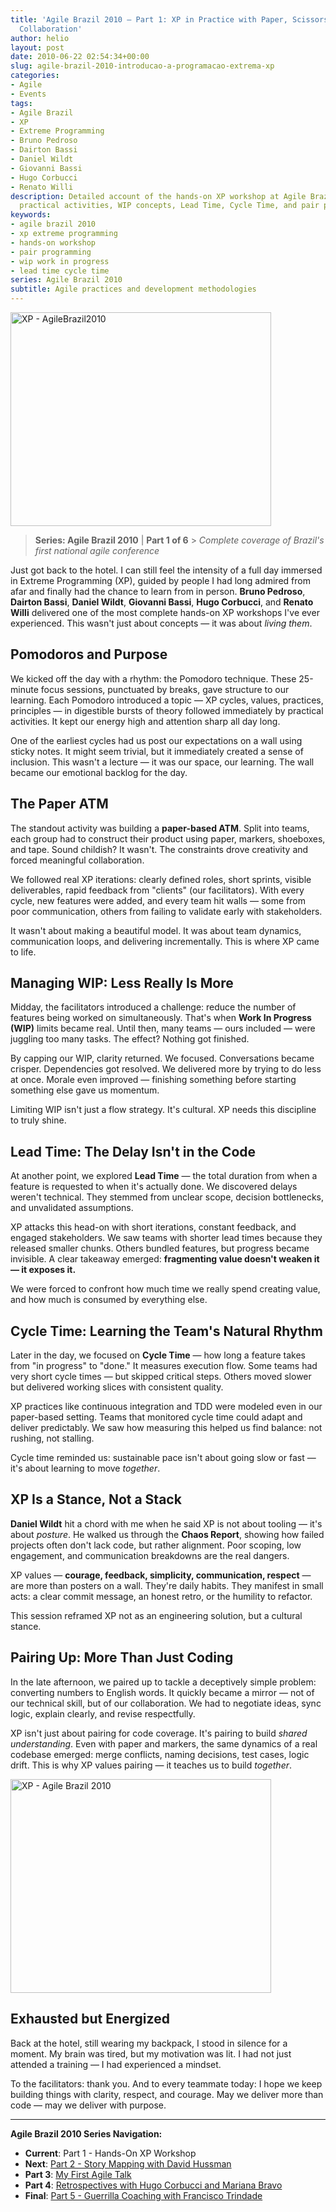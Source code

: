 ```yaml
---
title: 'Agile Brazil 2010 – Part 1: XP in Practice with Paper, Scissors, and True
  Collaboration'
author: helio
layout: post
date: 2010-06-22 02:54:34+00:00
slug: agile-brazil-2010-introducao-a-programacao-extrema-xp
categories:
- Agile
- Events
tags:
- Agile Brazil
- XP
- Extreme Programming
- Bruno Pedroso
- Dairton Bassi
- Daniel Wildt
- Giovanni Bassi
- Hugo Corbucci
- Renato Willi
description: Detailed account of the hands-on XP workshop at Agile Brazil 2010, featuring
  practical activities, WIP concepts, Lead Time, Cycle Time, and pair programming.
keywords:
- agile brazil 2010
- xp extreme programming
- hands-on workshop
- pair programming
- wip work in progress
- lead time cycle time
series: Agile Brazil 2010
subtitle: Agile practices and development methodologies
---
```


[<img class="aligncenter size-full wp-image-206" src="/uploads/2010/06/DSC04413.jpg" alt="XP - AgileBrazil2010" width="417" height="342" srcset="/uploads/2010/06/DSC04413.jpg 417w, /uploads/2010/06/DSC04413-300x246.jpg 300w" sizes="(max-width: 417px) 100vw, 417px" />][1]

> **Series: Agile Brazil 2010** | **Part 1 of 6** > _Complete coverage of Brazil's first national agile conference_

Just got back to the hotel. I can still feel the intensity of a full day immersed in Extreme Programming (XP), guided by people I had long admired from afar and finally had the chance to learn from in person. **Bruno Pedroso**, **Dairton Bassi**, **Daniel Wildt**, **Giovanni Bassi**, **Hugo Corbucci**, and **Renato Willi** delivered one of the most complete hands-on XP workshops I've ever experienced. This wasn't just about concepts — it was about _living them_.

## Pomodoros and Purpose

We kicked off the day with a rhythm: the Pomodoro technique. These 25-minute focus sessions, punctuated by breaks, gave structure to our learning. Each Pomodoro introduced a topic — XP cycles, values, practices, principles — in digestible bursts of theory followed immediately by practical activities. It kept our energy high and attention sharp all day long.

One of the earliest cycles had us post our expectations on a wall using sticky notes. It might seem trivial, but it immediately created a sense of inclusion. This wasn't a lecture — it was our space, our learning. The wall became our emotional backlog for the day.

## The Paper ATM

The standout activity was building a **paper-based ATM**. Split into teams, each group had to construct their product using paper, markers, shoeboxes, and tape. Sound childish? It wasn't. The constraints drove creativity and forced meaningful collaboration.

We followed real XP iterations: clearly defined roles, short sprints, visible deliverables, rapid feedback from "clients" (our facilitators). With every cycle, new features were added, and every team hit walls — some from poor communication, others from failing to validate early with stakeholders.

It wasn't about making a beautiful model. It was about team dynamics, communication loops, and delivering incrementally. This is where XP came to life.

## Managing WIP: Less Really Is More

Midday, the facilitators introduced a challenge: reduce the number of features being worked on simultaneously. That's when **Work In Progress (WIP)** limits became real. Until then, many teams — ours included — were juggling too many tasks. The effect? Nothing got finished.

By capping our WIP, clarity returned. We focused. Conversations became crisper. Dependencies got resolved. We delivered more by trying to do less at once. Morale even improved — finishing something before starting something else gave us momentum.

Limiting WIP isn't just a flow strategy. It's cultural. XP needs this discipline to truly shine.

## Lead Time: The Delay Isn't in the Code

At another point, we explored **Lead Time** — the total duration from when a feature is requested to when it's actually done. We discovered delays weren't technical. They stemmed from unclear scope, decision bottlenecks, and unvalidated assumptions.

XP attacks this head-on with short iterations, constant feedback, and engaged stakeholders. We saw teams with shorter lead times because they released smaller chunks. Others bundled features, but progress became invisible. A clear takeaway emerged: **fragmenting value doesn't weaken it — it exposes it.**

We were forced to confront how much time we really spend creating value, and how much is consumed by everything else.

## Cycle Time: Learning the Team's Natural Rhythm

Later in the day, we focused on **Cycle Time** — how long a feature takes from "in progress" to "done." It measures execution flow. Some teams had very short cycle times — but skipped critical steps. Others moved slower but delivered working slices with consistent quality.

XP practices like continuous integration and TDD were modeled even in our paper-based setting. Teams that monitored cycle time could adapt and deliver predictably. We saw how measuring this helped us find balance: not rushing, not stalling.

Cycle time reminded us: sustainable pace isn't about going slow or fast — it's about learning to move _together_.

## XP Is a Stance, Not a Stack

**Daniel Wildt** hit a chord with me when he said XP is not about tooling — it's about _posture_. He walked us through the **Chaos Report**, showing how failed projects often don't lack code, but rather alignment. Poor scoping, low engagement, and communication breakdowns are the real dangers.

XP values — **courage, feedback, simplicity, communication, respect** — are more than posters on a wall. They're daily habits. They manifest in small acts: a clear commit message, an honest retro, or the humility to refactor.

This session reframed XP not as an engineering solution, but a cultural stance.

## Pairing Up: More Than Just Coding

In the late afternoon, we paired up to tackle a deceptively simple problem: converting numbers to English words. It quickly became a mirror — not of our technical skill, but of our collaboration. We had to negotiate ideas, sync logic, explain clearly, and revise respectfully.

XP isn't just about pairing for code coverage. It's pairing to build _shared understanding_. Even with paper and markers, the same dynamics of a real codebase emerged: merge conflicts, naming decisions, test cases, logic drift. This is why XP values pairing — it teaches us to build _together_.

[<img class="size-full wp-image-205" src="/uploads/2010/06/DSC044221.jpg" alt="XP - Agile Brazil 2010" width="417" height="342" srcset="/uploads/2010/06/DSC044221.jpg 417w, /uploads/2010/06/DSC044221-300x246.jpg 300w" sizes="(max-width: 417px) 100vw, 417px" />][2]

## Exhausted but Energized

Back at the hotel, still wearing my backpack, I stood in silence for a moment. My brain was tired, but my motivation was lit. I had not just attended a training — I had experienced a mindset.

To the facilitators: thank you. And to every teammate today: I hope we keep building things with clarity, respect, and courage. May we deliver more than code — may we deliver with purpose.

---

**Agile Brazil 2010 Series Navigation:**

- **Current**: Part 1 - Hands-On XP Workshop
- **Next**: [Part 2 - Story Mapping with David Hussman](../2010-06-23-agile-brazil-2010-user-story-map-hussman/)
- **Part 3**: [My First Agile Talk](../2010-06-24-agile-brazil-2010-primeira-palestra/)
- **Part 4**: [Retrospectives with Hugo Corbucci and Mariana Bravo](../2010-06-25-agile-brazil-2010-retrospectives-corbucci-bravo/)
- **Final**: [Part 5 - Guerrilla Coaching with Francisco Trindade](../2010-06-25-agile-brazil-2010-guerrilla-coaching-trindade/)

[1]: /uploads/2010/06/DSC04413.jpg
[2]: /uploads/2010/06/DSC044221.jpg
